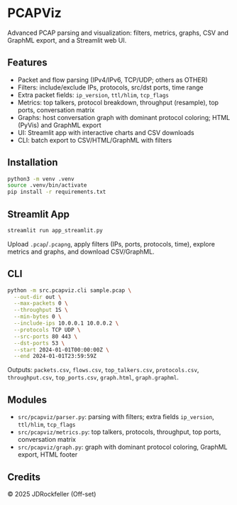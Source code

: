 # PCAPViz

Advanced PCAP parsing and visualization: filters, metrics, graphs, CSV and GraphML export, and a Streamlit web UI.

## Features
- Packet and flow parsing (IPv4/IPv6, TCP/UDP; others as OTHER)
- Filters: include/exclude IPs, protocols, src/dst ports, time range
- Extra packet fields: `ip_version`, `ttl/hlim`, `tcp_flags`
- Metrics: top talkers, protocol breakdown, throughput (resample), top ports, conversation matrix
- Graphs: host conversation graph with dominant protocol coloring; HTML (PyVis) and GraphML export
- UI: Streamlit app with interactive charts and CSV downloads
- CLI: batch export to CSV/HTML/GraphML with filters

## Installation

```bash
python3 -m venv .venv
source .venv/bin/activate
pip install -r requirements.txt
```

## Streamlit App

```bash
streamlit run app_streamlit.py
```

Upload `.pcap`/`.pcapng`, apply filters (IPs, ports, protocols, time), explore metrics and graphs, and download CSV/GraphML.

## CLI

```bash
python -m src.pcapviz.cli sample.pcap \
  --out-dir out \
  --max-packets 0 \
  --throughput 1S \
  --min-bytes 0 \
  --include-ips 10.0.0.1 10.0.0.2 \
  --protocols TCP UDP \
  --src-ports 80 443 \
  --dst-ports 53 \
  --start 2024-01-01T00:00:00Z \
  --end 2024-01-01T23:59:59Z
```

Outputs: `packets.csv`, `flows.csv`, `top_talkers.csv`, `protocols.csv`, `throughput.csv`, `top_ports.csv`, `graph.html`, `graph.graphml`.

## Modules
- `src/pcapviz/parser.py`: parsing with filters; extra fields `ip_version`, `ttl/hlim`, `tcp_flags`
- `src/pcapviz/metrics.py`: top talkers, protocols, throughput, top ports, conversation matrix
- `src/pcapviz/graph.py`: graph with dominant protocol coloring, GraphML export, HTML footer
## Credits
© 2025 JDRockfeller (Off-set)
